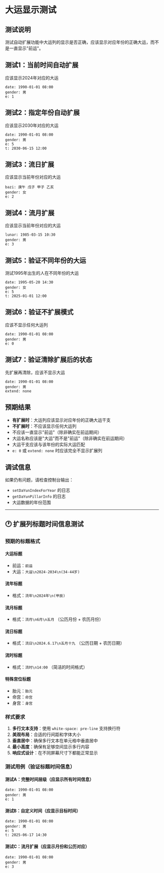 # 大运显示测试

## 测试说明
测试自动扩展功能中大运列的显示是否正确，应该显示对应年份的正确大运，而不是一直显示"前运"。

## 测试1：当前时间自动扩展
应该显示2024年对应的大运

```bazi
date: 1990-01-01 08:00
gender: 男
e: 1
```

## 测试2：指定年份自动扩展
应该显示2030年对应的大运

```bazi
date: 1990-01-01 08:00
gender: 男
e: 5
t: 2030-06-15 12:00
```

## 测试3：流日扩展
应该显示当前年份对应的大运

```bazi
bazi: 庚午 戊子 甲子 乙亥
gender: 女
e: 2
```

## 测试4：流月扩展
应该显示当前年份对应的大运

```bazi
lunar: 1985-03-15 10:30
gender: 男
e: 3
```

## 测试5：验证不同年份的大运
测试1995年出生的人在不同年份的大运

```bazi
date: 1995-05-20 14:30
gender: 女
e: 5
t: 2025-01-01 12:00
```

## 测试6：验证不扩展模式
应该不显示任何大运列

```bazi
date: 1990-01-01 08:00
gender: 男
e: 0
```

## 测试7：验证清除扩展后的状态
先扩展再清除，应该不显示大运

```bazi
date: 1990-01-01 08:00
gender: 男
extend: none
```

## 预期结果
- **有扩展时**：大运列应该显示对应年份的正确大运干支
- **不扩展时**：不应该显示任何大运列
- 不应该一直显示"前运"（除非确实在前运期间）
- 大运名称应该是"大运"而不是"前运"（除非确实在前运期间）
- 大运干支应该与该年份的实际大运匹配
- `e: 0` 或 `extend: none` 时应该完全不显示扩展列

## 调试信息
如果仍有问题，请检查控制台输出：
- `setDaYunIndexForYear` 的日志
- `getDaYunPillarInfo` 的日志
- 大运数据的年份范围

---

## 🕐 扩展列标题时间信息测试

### 预期的标题格式

#### 大运标题
- 前运：`前运`
- 大运：`大运\n2024-2034\n(34-44岁)`

#### 流年标题
- 格式：`流年\n2024年\n(甲辰)`

#### 流月标题
- 格式：`流月\n6月\n五月` （公历月份 + 农历月份）

#### 流日标题
- 格式：`流日\n2024.6.17\n五月十九` （公历日期 + 农历日期）

#### 流时标题
- 格式：`流时\n14:00` （简洁的时间格式）

#### 特殊宫位标题
- 胎元：`胎元`
- 命宫：`命宫`
- 身宫：`身宫`

### 样式要求

1. **多行文本支持**：使用 `white-space: pre-line` 支持换行符
2. **美观布局**：合适的行间距和字体大小
3. **垂直居中**：确保多行文本在单元格中垂直居中
4. **最小高度**：确保有足够空间显示多行内容
5. **响应式设计**：在不同屏幕尺寸下都能正常显示

### 测试用例（验证标题时间信息）

#### 测试A：完整时间层级（应显示所有时间信息）
```bazi
date: 1990-01-01 08:00
gender: 男
e: 1
```

#### 测试B：自定义时间（应显示目标时间）
```bazi
date: 1990-01-01 08:00
gender: 男
e: 5
t: 2025-06-17 14:30
```

#### 测试C：流月扩展（应显示月份和公历对应）
```bazi
date: 1990-01-01 08:00
gender: 男
e: 3
```
